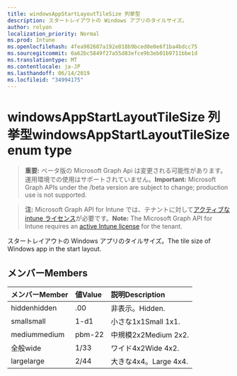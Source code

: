 ```yaml
---
title: windowsAppStartLayoutTileSize 列挙型
description: スタートレイアウトの Windows アプリのタイルサイズ。
author: rolyon
localization_priority: Normal
ms.prod: Intune
ms.openlocfilehash: 4fea902687a192e018b9bced0e0e6f1ba4bdcc75
ms.sourcegitcommit: 0a62bc5849f27a55d83efce9b3eb01b9711bbe1d
ms.translationtype: MT
ms.contentlocale: ja-JP
ms.lasthandoff: 06/14/2019
ms.locfileid: "34994175"
---
```

# <a name="windowsappstartlayouttilesize-enum-type"></a><span data-ttu-id="0952f-103">windowsAppStartLayoutTileSize 列挙型</span><span class="sxs-lookup"><span data-stu-id="0952f-103">windowsAppStartLayoutTileSize enum type</span></span>

> <span data-ttu-id="0952f-104">**重要:** ベータ版の Microsoft Graph Api は変更される可能性があります。運用環境での使用はサポートされていません。</span><span class="sxs-lookup"><span data-stu-id="0952f-104">**Important:** Microsoft Graph APIs under the /beta version are subject to change; production use is not supported.</span></span>

> <span data-ttu-id="0952f-105">**注:** Microsoft Graph API for Intune では、テナントに対して[アクティブな intune ライセンス](https://go.microsoft.com/fwlink/?linkid=839381)が必要です。</span><span class="sxs-lookup"><span data-stu-id="0952f-105">**Note:** The Microsoft Graph API for Intune requires an [active Intune license](https://go.microsoft.com/fwlink/?linkid=839381) for the tenant.</span></span>

<span data-ttu-id="0952f-106">スタートレイアウトの Windows アプリのタイルサイズ。</span><span class="sxs-lookup"><span data-stu-id="0952f-106">The tile size of Windows app in the start layout.</span></span>

## <a name="members"></a><span data-ttu-id="0952f-107">メンバー</span><span class="sxs-lookup"><span data-stu-id="0952f-107">Members</span></span>
|<span data-ttu-id="0952f-108">メンバー</span><span class="sxs-lookup"><span data-stu-id="0952f-108">Member</span></span>|<span data-ttu-id="0952f-109">値</span><span class="sxs-lookup"><span data-stu-id="0952f-109">Value</span></span>|<span data-ttu-id="0952f-110">説明</span><span class="sxs-lookup"><span data-stu-id="0952f-110">Description</span></span>|
|:---|:---|:---|
|<span data-ttu-id="0952f-111">hidden</span><span class="sxs-lookup"><span data-stu-id="0952f-111">hidden</span></span>|<span data-ttu-id="0952f-112">.0</span><span class="sxs-lookup"><span data-stu-id="0952f-112">0</span></span>|<span data-ttu-id="0952f-113">非表示。</span><span class="sxs-lookup"><span data-stu-id="0952f-113">Hidden.</span></span>|
|<span data-ttu-id="0952f-114">small</span><span class="sxs-lookup"><span data-stu-id="0952f-114">small</span></span>|<span data-ttu-id="0952f-115">1-d</span><span class="sxs-lookup"><span data-stu-id="0952f-115">1</span></span>|<span data-ttu-id="0952f-116">小さな1x1</span><span class="sxs-lookup"><span data-stu-id="0952f-116">Small 1x1.</span></span>|
|<span data-ttu-id="0952f-117">medium</span><span class="sxs-lookup"><span data-stu-id="0952f-117">medium</span></span>|<span data-ttu-id="0952f-118">pbm-2</span><span class="sxs-lookup"><span data-stu-id="0952f-118">2</span></span>|<span data-ttu-id="0952f-119">中規模2x2</span><span class="sxs-lookup"><span data-stu-id="0952f-119">Medium 2x2.</span></span>|
|<span data-ttu-id="0952f-120">全般</span><span class="sxs-lookup"><span data-stu-id="0952f-120">wide</span></span>|<span data-ttu-id="0952f-121">1/3</span><span class="sxs-lookup"><span data-stu-id="0952f-121">3</span></span>|<span data-ttu-id="0952f-122">ワイド4x2</span><span class="sxs-lookup"><span data-stu-id="0952f-122">Wide 4x2.</span></span>|
|<span data-ttu-id="0952f-123">large</span><span class="sxs-lookup"><span data-stu-id="0952f-123">large</span></span>|<span data-ttu-id="0952f-124">2/4</span><span class="sxs-lookup"><span data-stu-id="0952f-124">4</span></span>|<span data-ttu-id="0952f-125">大きな4x4。</span><span class="sxs-lookup"><span data-stu-id="0952f-125">Large 4x4.</span></span>|





